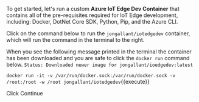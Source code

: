 To get started, let's run a custom **Azure IoT Edge Dev Container** that contains all of the pre-requisites required for IoT Edge development, including: Docker, DotNet Core SDK, Python, Pip, and the Azure CLI.

Click on the command below to run the `jongallant/iotedgedev` container, which will run the command in the terminal to the right.

When you see the following message printed in the terminal the container has been downloaded and you are safe to click the `docker run` command below. `Status: Downloaded newer image for jongallant/ioedgedev:latest`

`docker run -it -v /var/run/docker.sock:/var/run/docker.sock -v /root:/root -w /root jongallant/iotedgedev`{{execute}}

Click Continue 
